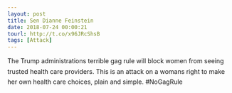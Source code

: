 ```yaml
---
layout: post
title: Sen Dianne Feinstein
date: 2018-07-24 00:00:21
tourl: http://t.co/x96JRcShsB
tags: [Attack]
---
```

The Trump administrations terrible gag rule will block women from seeing trusted health care providers. This is an attack on a womans right to make her own health care choices, plain and simple. #NoGagRule
